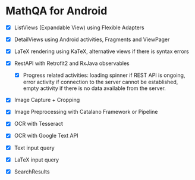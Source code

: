 # MathQA for Android
- [X] ListViews (Expandable View) using Flexible Adapters

- [X] DetailViews using Android activities, Fragments and ViewPager

- [X] LaTeX rendering using KaTeX, alternative views if there is syntax errors

- [X] RestAPI with Retrofit2 and RxJava observables
  - [X] Progress related activities: loading spinner if REST API is ongoing, error activity if connection to the server cannot be established, empty activity if there is no data available from the server.

- [X] Image Capture + Cropping

- [X] Image Preprocessing with Catalano Framework or Pipeline

- [X] OCR with Tesseract

- [X] OCR with Google Text API

- [X] Text input query

- [X] LaTeX input query

- [X] SearchResults
